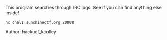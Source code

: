 This program searches through IRC logs. See if you can find anything else inside!

`nc chal1.sunshinectf.org 20008`

Author: hackucf_kcolley
